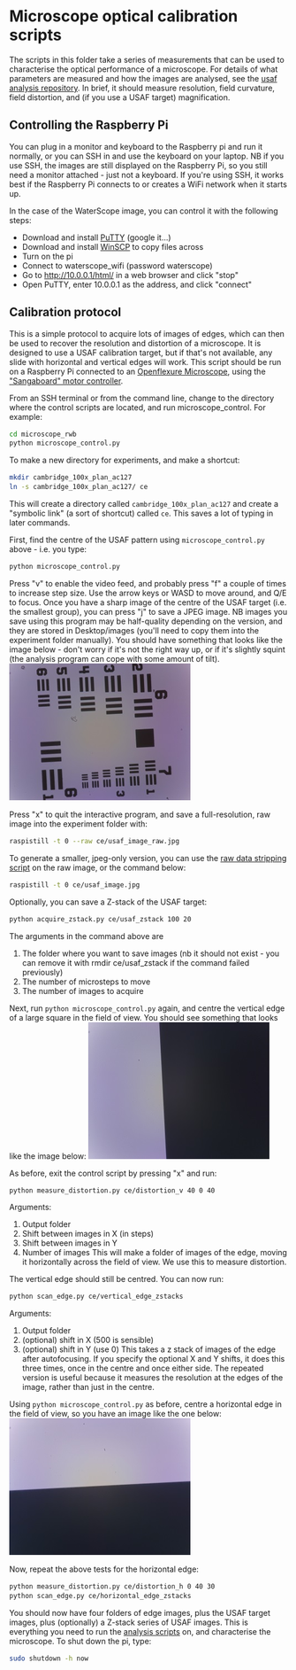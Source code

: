 # Microscope optical calibration scripts

The scripts in this folder take a series of measurements that can be used to characterise the optical performance of a microscope.  For details of what parameters are measured and how the images are analysed, see the [usaf analysis repository](https://github.com/rwb27/usaf_analysis/).  In brief, it should measure resolution, field curvature, field distortion, and (if you use a USAF target) magnification.

## Controlling the Raspberry Pi
You can plug in a monitor and keyboard to the Raspberry pi and run it normally, or you can SSH in and use the keyboard on your laptop.  NB if you use SSH, the images are still displayed on the Raspberry Pi, so you still need a monitor attached - just not a keyboard.  If you're using SSH, it works best if the Raspberry Pi connects to or creates a WiFi network when it starts up.

In the case of the WaterScope image, you can control it with the following steps:
* Download and install [PuTTY](https://www.chiark.greenend.org.uk/~sgtatham/putty/latest.html) (google it...)
* Download and install [WinSCP](https://winscp.net/eng/download.php) to copy files across
* Turn on the pi
* Connect to waterscope_wifi (password waterscope)
* Go to http://10.0.0.1/html/ in a web browser and click "stop"
* Open PuTTY, enter 10.0.0.1 as the address, and click "connect"

## Calibration protocol
This is a simple protocol to acquire lots of images of edges, which can then be used to recover the resolution and distortion of a microscope.  It is designed to use a USAF calibration target, but if that's not available, any slide with horizontal and vertical edges will work.  This script should be run on a Raspberry Pi connected to an [Openflexure Microscope](https://github.com/rwb27/openflexure_microscope), using the ["Sangaboard" motor controller](https://github.com/rwb27/openflexure_nano_motor_controller).  

From an SSH terminal or from the command line, change to the directory where the control scripts are located, and run microscope_control.  For example:
```bash
cd microscope_rwb
python microscope_control.py 
```

To make a new directory for experiments, and make a shortcut:
```bash
mkdir cambridge_100x_plan_ac127
ln -s cambridge_100x_plan_ac127/ ce
```
This will create a directory called ``cambridge_100x_plan_ac127`` and create a "symbolic link" (a sort of shortcut) called ``ce``.  This saves a lot of typing in later commands.

First, find the centre of the USAF pattern using ``microscope_control.py`` above - i.e. you type:
```bash
python microscope_control.py
```
Press "v" to enable the video feed, and probably press "f" a couple of times to increase step size.  Use the arrow keys or WASD to move around, and Q/E to focus.  Once you have a sharp image of the centre of the USAF target (i.e. the smallest group), you can press "j" to save a JPEG image.  NB images you save using this program may be half-quality depending on the version, and they are stored in Desktop/images (you'll need to copy them into the experiment folder manually).  You should have something that looks like the image below - don't worry if it's not the right way up, or if it's slightly squint (the analysis program can cope with some amount of tilt).
![Example image of the centre of a USAF 1951 resolution target](example_usaf.jpg)

Press "x" to quit the interactive program, and  save a full-resolution, raw image into the experiment folder with:
```bash
raspistill -t 0 --raw ce/usaf_image_raw.jpg
```
To generate a smaller, jpeg-only version, you can use the [raw data stripping script](https://github.com/rwb27/usaf_analysis/blob/master/strip_raw_data.py) on the raw image, or the command below:
```bash
raspistill -t 0 ce/usaf_image.jpg
```
Optionally, you can save a Z-stack of the USAF target:
```bash
python acquire_zstack.py ce/usaf_zstack 100 20
```
The arguments in the command above are
1. The folder where you want to save images (nb it should not exist - you can remove it with rmdir ce/usaf_zstack if the command failed previously)
2. The number of microsteps to move
3. The number of images to acquire

Next, run ``python microscope_control.py`` again, and centre the vertical edge of a large square in the field of view.  You should see something that looks like the image below:
![Example image of a vertical edge](example_v_edge.jpg)

As before, exit the control script by pressing "x" and run:
```bash
python measure_distortion.py ce/distortion_v 40 0 40
```
Arguments:
1. Output folder
2. Shift between images in X (in steps)
3. Shift between images in Y
4. Number of images
This will make a folder of images of the edge, moving it horizontally across the field of view.  We use this to measure distortion.

The vertical edge should still be centred. You can now run:
```bash
python scan_edge.py ce/vertical_edge_zstacks
```
Arguments:
1. Output folder
2. (optional) shift in X (500 is sensible)
3. (optional) shift in Y (use 0)
This takes a z stack of images of the edge after autofocusing.  If you specify the optional X and Y shifts, it does this three times, once in the centre and once either side.  The repeated version is useful because it measures the resolution at the edges of the image, rather than just in the centre.

Using ``python microscope_control.py`` as before, centre a horizontal edge in the field of view, so you have an image like the one below:
![Example image of a horizontal edge](example_h_edge.jpg)

Now, repeat the above tests for the horizontal edge:
```bash
python measure_distortion.py ce/distortion_h 0 40 30
python scan_edge.py ce/horizontal_edge_zstacks
```

You should now have four folders of edge images, plus the USAF target images, plus (optionally) a Z-stack series of USAF images.  This is everything you need to run the [analysis scripts](https://github.com/rwb27/usaf_analysis/) on, and characterise the microscope.  To shut down the pi, type:
```bash
sudo shutdown -h now
```
